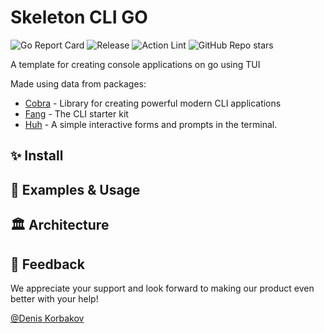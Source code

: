 # Skeleton CLI GO

![Go Report Card](https://goreportcard.com/badge/github.com/deniskorbakov/skeleton-cli-go)
![Release](https://img.shields.io/github/release/deniskorbakov/skeleton-cli-go?status.svg)
![Action Lint](https://github.com/deniskorbakov/skeleton-cli-go/actions/workflows/lint.yml/badge.svg)
![GitHub Repo stars](https://img.shields.io/github/stars/deniskorbakov/skeleton-cli-go)

A template for creating console applications on go using TUI

Made using data from packages:

* [Cobra](https://github.com/spf13/cobra) - Library for creating powerful modern CLI applications
* [Fang](http://github.com/charmbracelet/fang) - The CLI starter kit
* [Huh](https://github.com/charmbracelet/huh) - A simple interactive forms and prompts in the terminal.

## ✨ Install

## 📖 Examples & Usage

## 🏛️ Architecture

## 🤝 Feedback

We appreciate your support and look forward to making our product even better with your help!

[@Denis Korbakov](https://github.com/deniskorbakov)
